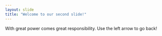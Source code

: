 ```yaml
---
layout: slide
title: "Welcome to our second slide!"
---
```

With great power comes great responsibility.
Use the left arrow to go back!

